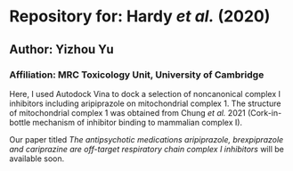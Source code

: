 # Repository for: Hardy *et al.* (2020)

## Author: Yizhou Yu

### Affiliation: MRC Toxicology Unit, University of Cambridge

Here, I used Autodock Vina to dock a selection of noncanonical complex I inhibitors including aripiprazole on mitochondrial complex 1. The structure of mitochondrial complex 1 was obtained from Chung *et al.* 2021 (Cork-in-bottle mechanism of inhibitor binding to mammalian complex I). 

Our paper titled *The antipsychotic medications aripiprazole, brexpiprazole and cariprazine are off-target respiratory chain complex I inhibitors* will be available soon.
